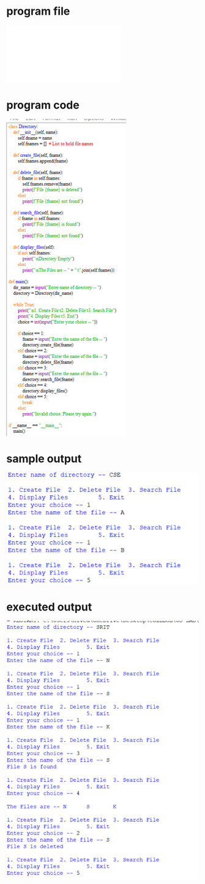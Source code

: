 
# program file
![program file](single-leveldirectorymanagementsystem_510.py)

# program code 
![program code](single-leveldirectorymanagementsystem_CODE_510.png)

# sample output
![sample output](single-leveldirectorymanagementsystem_IO_510.png)

# executed output
![executed output](single-leveldirectorymanagementsystem_EO_510.png)

